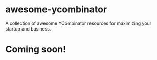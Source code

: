 # awesome-ycombinator
A collection of awesome YCombinator resources for maximizing your startup and business.

# Coming soon!
